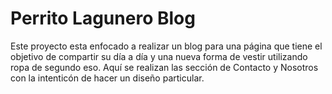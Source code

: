 <h1>Perrito Lagunero Blog</h1>
<p>Este proyecto esta enfocado a realizar un blog para una página que tiene el objetivo de compartir su día a día y una nueva forma de vestir utilizando ropa de segundo eso. Aquí se realizan las sección de Contacto y Nosotros con la intenticón de hacer un diseño particular.</p>
